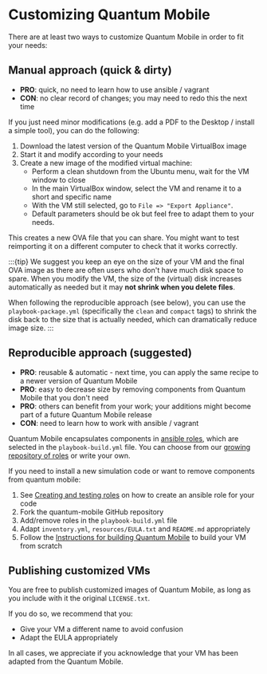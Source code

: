# Customizing Quantum Mobile

There are at least two ways to customize Quantum Mobile in order to fit your needs:

## Manual approach (quick & dirty)

* **PRO**: quick, no need to learn how to use ansible / vagrant
* **CON**: no clear record of changes; you may need to redo this the next time

If you just need minor modifications (e.g. add a PDF to the Desktop / install a simple tool),
you can do the following:

 1. Download the latest version of the Quantum Mobile VirtualBox image
 2. Start it and modify according to your needs
 3. Create a new image of the modified virtual machine:
    * Perform a clean shutdown from the Ubuntu menu, wait for the VM window to close
    * In the main VirtualBox window, select the VM and rename it to a short and specific name
    * With the VM still selected, go to `File => "Export Appliance"`.
    * Default parameters should be ok but feel free to adapt them to your needs.

This creates a new OVA file that you can share.
You might want to test reimporting it on a different computer to check that it works correctly.

:::{tip}
We suggest you keep an eye on the size of your VM and the final OVA image as there are often users who don't have much disk space to spare.
When you modify the VM, the size of the (virtual) disk increases automatically as needed but it may **not shrink when you delete files**.

When following the reproducible approach (see below), you can use the `playbook-package.yml` (specifically the `clean` and `compact` tags) to shrink the disk back to the size that is actually needed, which can dramatically reduce image size.
:::

## Reproducible approach (suggested)

* **PRO**: reusable & automatic - next time, you can apply the same recipe to a newer version of Quantum Mobile
* **PRO**: easy to decrease size by removing components from Quantum Mobile that you don't need
* **PRO**: others can benefit from your work; your additions might become part of a future Quantum Mobile release
* **CON**: need to learn how to work with ansible / vagrant

Quantum Mobile encapsulates components in
[ansible roles](https://docs.ansible.com/ansible/latest/user_guide/playbooks_reuse_roles.html), which are selected in the `playbook-build.yml` file.
You can choose from our [growing repository of roles](https://galaxy.ansible.com/marvel-nccr) or write your own.

If you need to install a new simulation code or want to remove components from quantum mobile:

1. See [Creating and testing roles](./roles.md) on how to create an ansible role for your code
2. Fork the quantum-mobile GitHub repository
3. Add/remove roles in the `playbook-build.yml` file
4. Adapt `inventory.yml`, `resources/EULA.txt` and `README.md` appropriately
5. Follow the [Instructions for building Quantum Mobile](./build-vagrant.md) to build your VM from scratch

## Publishing customized VMs

You are free to publish customized images of Quantum Mobile, as long as you include with it the original `LICENSE.txt`.

If you do so, we recommend that you:

* Give your VM a different name to avoid confusion
* Adapt the EULA appropriately

In all cases, we appreciate if you acknowledge that your VM has been adapted from the Quantum Mobile.
